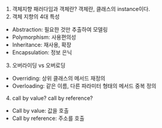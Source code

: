 1. 객체지향 패러다임과 객체란?
   객체란, 클래스의 instance이다.
2. 객체 지향의 4대 특성

- Abstraction: 필요한 것만 추출하여 모델링
- Polymorphism: 사용편의성
- Inheritance: 재사용, 확장
- Encapsulation: 정보 은닉

3. 오버라이딩 vs 오버로딩

- Overriding: 상위 클래스의 메서드 재정의
- Overloading: 같은 이름, 다른 파라미터 형태의 메서드 중복 정의

4. call by value? call by reference?

- Call by value: 값을 호출
- Call by reference: 주소를 호출
